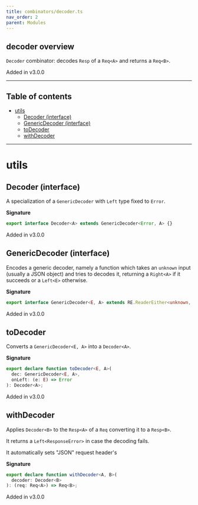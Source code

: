 ```yaml
---
title: combinators/decoder.ts
nav_order: 2
parent: Modules
---
```


## decoder overview

`Decoder` combinator: decodes `Resp` of a `Req<A>` and returns a `Req<B>`.

Added in v3.0.0

---

<h2 class="text-delta">Table of contents</h2>

- [utils](#utils)
  - [Decoder (interface)](#decoder-interface)
  - [GenericDecoder (interface)](#genericdecoder-interface)
  - [toDecoder](#todecoder)
  - [withDecoder](#withdecoder)

---

# utils

## Decoder (interface)

A specialization of a `GenericDecoder` with `Left` type fixed to `Error`.

**Signature**

```ts
export interface Decoder<A> extends GenericDecoder<Error, A> {}
```

Added in v3.0.0

## GenericDecoder (interface)

Encodes a generic decoder, namely a function which takes an `unknown` input (usually a JSON object) and tries to decodes it, returning a `Right<A>` if it succeeds or a `Left<E>` otherwise.

**Signature**

```ts
export interface GenericDecoder<E, A> extends RE.ReaderEither<unknown, E, A> {}
```

Added in v3.0.0

## toDecoder

Converts a `GenericDecoder<E, A>` into a `Decoder<A>`.

**Signature**

```ts
export declare function toDecoder<E, A>(
  dec: GenericDecoder<E, A>,
  onLeft: (e: E) => Error
): Decoder<A>;
```

Added in v3.0.0

## withDecoder

Applies `Decoder<B>` to the `Resp<A>` of a `Req` converting it to a `Resp<B>`.

It returns a `Left<ResponseError>` in case the decoding fails.

It automatically sets "JSON" request header's

**Signature**

```ts
export declare function withDecoder<A, B>(
  decoder: Decoder<B>
): (req: Req<A>) => Req<B>;
```

Added in v3.0.0
